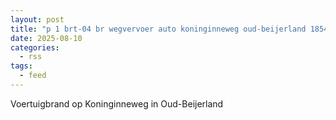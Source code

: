 ```yaml
---
layout: post
title: "p 1 brt-04 br wegvervoer auto koninginneweg oud-beijerland 185431"
date: 2025-08-10
categories: 
  - rss
tags: 
  - feed
---
```


Voertuigbrand op Koninginneweg in Oud-Beijerland
